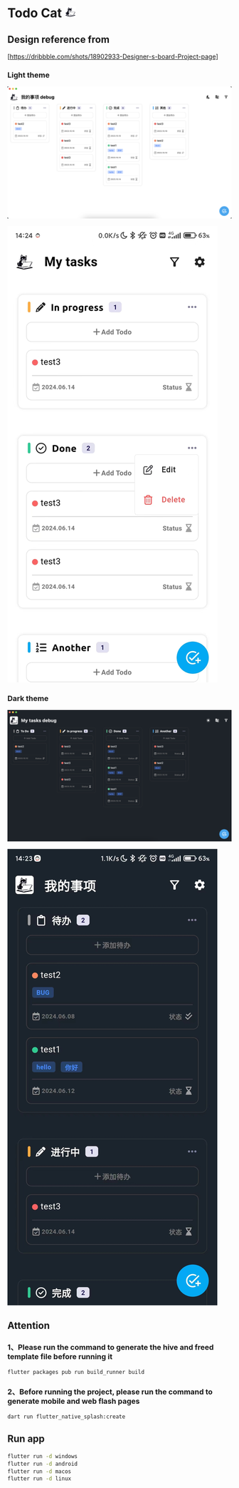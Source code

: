 # Todo Cat <img src="readme_assets/imgs/logo-light-rounded.png" alt="Image Description" width="25" height="25" />

## Design reference from

[https://dribbble.com/shots/18902933-Designer-s-board-Project-page]

### Light theme

![desktop][home-screenshot]

![phone][home-phone-screenshot]

### Dark theme

![desktop][home-dark-screenshot]

![phone][home-dark-phone-screenshot]

## Attention

### 1、Please run the command to generate the hive and freed template file before running it

```bash
flutter packages pub run build_runner build
```

### 2、Before running the project, please run the command to generate mobile and web flash pages

```bash
dart run flutter_native_splash:create
```

## Run app

```bash
flutter run -d windows
flutter run -d android
flutter run -d macos
flutter run -d linux
```

[home-screenshot]: readme_assets/imgs/home.png
[home-phone-screenshot]: readme_assets/imgs/home-phone.jpg
[home-dark-screenshot]: readme_assets/imgs/home-dark.png
[home-dark-phone-screenshot]: readme_assets/imgs/home-dark-phone.jpg

